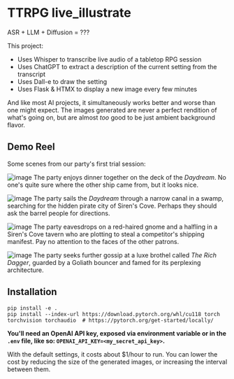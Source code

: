 # TTRPG live_illustrate
ASR + LLM + Diffusion = ???

This project:
* Uses Whisper to transcribe live audio of a tabletop RPG session
* Uses ChatGPT to extract a description of the current setting from the transcript
* Uses Dall-e to draw the setting
* Uses Flask & HTMX to display a new image every few minutes

And like most AI projects, it simultaneously works better and worse than one might expect. 
The images generated are never a perfect rendition of what's going on, but are almost _too_ good to be just ambient background flavor.

## Demo Reel

Some scenes from our party's first trial session:

![image](https://github.com/ehennenfent/live_illustrate/assets/7294647/3525a789-2f07-4b76-b704-bb163b5d6a9e)
The party enjoys dinner together on the deck of the _Daydream_. No one's quite sure where the other ship came from, but it looks nice.

![image](https://github.com/ehennenfent/live_illustrate/assets/7294647/ea25229d-ace4-409f-a4b9-5f6a86921f27)
The party sails the _Daydream_ through a narrow canal in a swamp, searching for the hidden pirate city of Siren's Cove. 
Perhaps they should ask the barrel people for directions. 

![image](https://github.com/ehennenfent/live_illustrate/assets/7294647/f1c381f4-22b8-49bf-ba29-e7e550045e5c)
The party eavesdrops on a red-haired gnome and a halfling in a Siren's Cove tavern who are plotting to steal a competitor's shipping manifest.
Pay no attention to the faces of the other patrons. 

![image](https://github.com/ehennenfent/live_illustrate/assets/7294647/0af383e8-5276-47ce-9ed1-6385348398c9)
The party seeks further gossip at a luxe brothel called _The Rich Dagger_, guarded by a Goliath bouncer and famed for its perplexing architecture. 

## Installation
```
pip install -e . 
pip install --index-url https://download.pytorch.org/whl/cu118 torch torchvision torchaudio  # https://pytorch.org/get-started/locally/
```

**You'll need an OpenAI API key, exposed via environment variable or in the `.env` file, like so: `OPENAI_API_KEY=<my_secret_api_key>`.**

With the default settings, it costs about $1/hour to run. You can lower the cost by reducing the size of the generated images, or 
increasing the interval between them. 
